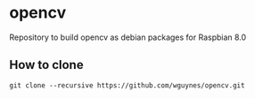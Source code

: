 # opencv

Repository to build opencv as debian packages for Raspbian 8.0

## How to clone
```
git clone --recursive https://github.com/wguynes/opencv.git
```
